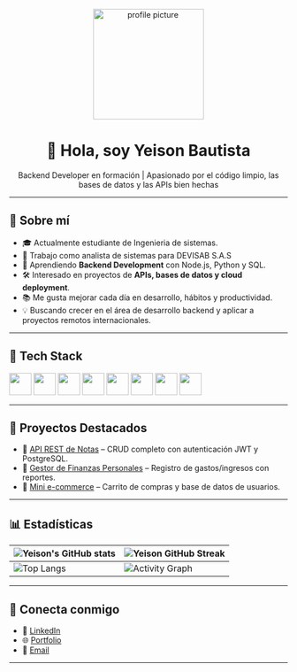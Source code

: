 <p align="center">
  <img width="200" src="https://avatars.githubusercontent.com/u/XXXX?v=4" alt="profile picture">
</p>

<h1 align="center">👋 Hola, soy Yeison Bautista</h1>
<p align="center">Backend Developer en formación | Apasionado por el código limpio, las bases de datos y las APIs bien hechas</p>

---

## 🚀 Sobre mí
- 🎓 Actualmente estudiante de Ingenieria de sistemas.
- 💼 Trabajo como analista de sistemas para DEVISAB S.A.S
- 🌱 Aprendiendo **Backend Development** con Node.js, Python y SQL.  
- 🛠 Interesado en proyectos de **APIs, bases de datos y cloud deployment**.  
- 📚 Me gusta mejorar cada día en desarrollo, hábitos y productividad.  
- 💡 Buscando crecer en el área de desarrollo backend y aplicar a proyectos remotos internacionales.  

---

## 🧰 Tech Stack
<div>
  <img src="https://cdn.jsdelivr.net/gh/devicons/devicon/icons/javascript/javascript-original.svg" width="40px"/>
  <img src="https://cdn.jsdelivr.net/gh/devicons/devicon/icons/nodejs/nodejs-original.svg" width="40px"/>
  <img src="https://cdn.jsdelivr.net/gh/devicons/devicon/icons/python/python-original.svg" width="40px"/>
  <img src="https://cdn.jsdelivr.net/gh/devicons/devicon/icons/postgresql/postgresql-original.svg" width="40px"/>
  <img src="https://cdn.jsdelivr.net/gh/devicons/devicon/icons/mongodb/mongodb-original.svg" width="40px"/>
  <img src="https://cdn.jsdelivr.net/gh/devicons/devicon/icons/docker/docker-original.svg" width="40px"/>
  <img src="https://cdn.jsdelivr.net/gh/devicons/devicon/icons/html5/html5-original.svg" width="40px"/>
  <img src="https://cdn.jsdelivr.net/gh/devicons/devicon/icons/css3/css3-original.svg" width="40px"/>
</div>

---

## 📂 Proyectos Destacados
- 📌 [API REST de Notas](https://github.com/tuusuario/proyecto1) – CRUD completo con autenticación JWT y PostgreSQL.  
- 📌 [Gestor de Finanzas Personales](https://github.com/tuusuario/proyecto2) – Registro de gastos/ingresos con reportes.  
- 📌 [Mini e-commerce](https://github.com/tuusuario/proyecto3) – Carrito de compras y base de datos de usuarios.  



---

## 📊 Estadísticas
| ![Yeison's GitHub stats](https://github-readme-stats.vercel.app/api?username=YeisonBautista&show_icons=true&theme=tokyonight) | ![Yeison GitHub Streak](https://github-readme-streak-stats.herokuapp.com/?user=YeisonBautista&theme=tokyonight) |
| --- | --- |
| ![Top Langs](https://github-readme-stats.vercel.app/api/top-langs/?username=YeisonBautista&layout=compact&theme=tokyonight) | ![Activity Graph](https://github-readme-activity-graph.vercel.app/graph?username=YeisonBautista=tokyonight) |

---

## 🤝 Conecta conmigo
- 💼 [LinkedIn](https://www.linkedin.com/in/tuusuario)  
- 🌐 [Portfolio](https://tuportfolio.com)  
- 📧 [Email](mailto:tuemail@gmail.com)  

---
